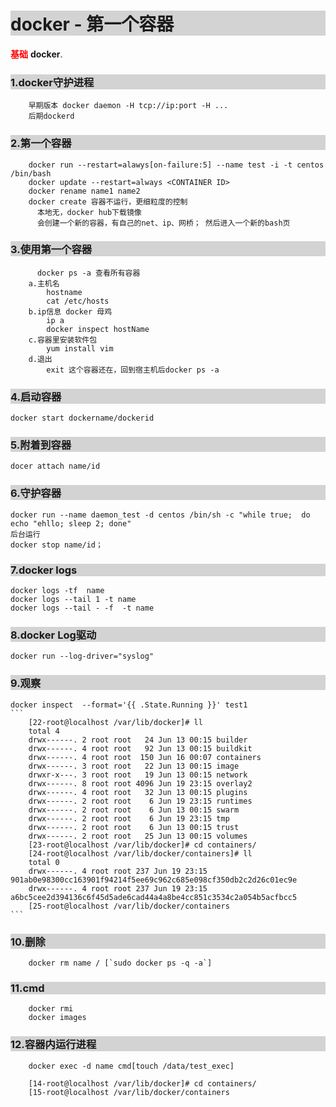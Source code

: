 # docker - 第一个容器


<a style="color:red;"> <strong>基础</strong> </a>**docker**.
<!--more-->

<!-- 注释,此处是style -->
<style>
pre {
    white-space: pre-wrap;
    word-wrap: break-word;
    align: left;
}

h3,h1 {
background : lightgray;
}

h3:hover {
color : red;
}
</style>

### 1.docker守护进程
```
    早期版本 docker daemon -H tcp://ip:port -H ...
    后期dockerd
```
### 2.第一个容器
```
    docker run --restart=alawys[on-failure:5] --name test -i -t centos /bin/bash
    docker update --restart=always <CONTAINER ID>
    docker rename name1 name2
    docker create 容器不运行，更细粒度的控制
      本地无，docker hub下载镜像
      会创建一个新的容器，有自己的net、ip、网桥； 然后进入一个新的bash页
```
### 3.使用第一个容器
```
      docker ps -a 查看所有容器
    a.主机名
        hostname 
        cat /etc/hosts
    b.ip信息 docker 母鸡
        ip a
        docker inspect hostName
    c.容器里安装软件包
        yum install vim
    d.退出
        exit 这个容器还在，回到宿主机后docker ps -a
```

### 4.启动容器
    docker start dockername/dockerid

### 5.附着到容器
    docer attach name/id

### 6.守护容器
    docker run --name daemon_test -d centos /bin/sh -c "while true;  do echo "ehllo; sleep 2; done"
    后台运行
    docker stop name/id； 

### 7.docker logs
    docker logs -tf  name
    docker logs --tail 1 -t name
    docker logs --tail - -f  -t name

### 8.docker Log驱动
    docker run --log-driver="syslog"

### 9.观察
    docker inspect  --format='{{ .State.Running }}' test1 
    ```
        [22-root@localhost /var/lib/docker]# ll
        total 4
        drwx------. 2 root root   24 Jun 13 00:15 builder
        drwx------. 4 root root   92 Jun 13 00:15 buildkit
        drwx------. 4 root root  150 Jun 16 00:07 containers
        drwx------. 3 root root   22 Jun 13 00:15 image
        drwxr-x---. 3 root root   19 Jun 13 00:15 network
        drwx------. 8 root root 4096 Jun 19 23:15 overlay2
        drwx------. 4 root root   32 Jun 13 00:15 plugins
        drwx------. 2 root root    6 Jun 19 23:15 runtimes
        drwx------. 2 root root    6 Jun 13 00:15 swarm
        drwx------. 2 root root    6 Jun 19 23:15 tmp
        drwx------. 2 root root    6 Jun 13 00:15 trust
        drwx------. 2 root root   25 Jun 13 00:15 volumes
        [23-root@localhost /var/lib/docker]# cd containers/
        [24-root@localhost /var/lib/docker/containers]# ll
        total 0
        drwx------. 4 root root 237 Jun 19 23:15 901ab0e98300cc163901f94214f5ee69c962c685e098cf350db2c2d26c01ec9e
        drwx------. 4 root root 237 Jun 19 23:15 a6bc5cee2d394136c6f45d5ade6cad44a4a8be4cc851c3534c2a054b5acfbcc5
        [25-root@localhost /var/lib/docker/containers
    ```
### 10.删除
```
    docker rm name / [`sudo docker ps -q -a`]
```
### 11.cmd
```
    docker rmi
    docker images
```
 
### 12.容器内运行进程
```
    docker exec -d name cmd[touch /data/test_exec]

    [14-root@localhost /var/lib/docker]# cd containers/
    [15-root@localhost /var/lib/docker/containers
```

